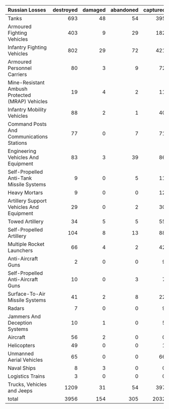| Russian Losses                                   |   destroyed |   damaged |   abandoned |   captured |   total |
|:-------------------------------------------------|------------:|----------:|------------:|-----------:|--------:|
| Tanks                                            |         693 |        48 |          54 |        395 |    1190 |
| Armoured Fighting Vehicles                       |         403 |         9 |          29 |        182 |     623 |
| Infantry Fighting Vehicles                       |         802 |        29 |          72 |        421 |    1324 |
| Armoured Personnel Carriers                      |          80 |         3 |           9 |         72 |     164 |
| Mine-Resistant Ambush Protected  (MRAP) Vehicles |          19 |         4 |           2 |         11 |      36 |
| Infantry Mobility Vehicles                       |          88 |         2 |           1 |         40 |     131 |
| Command Posts And Communications Stations        |          77 |         0 |           7 |         71 |     155 |
| Engineering Vehicles And Equipment               |          83 |         3 |          39 |         86 |     211 |
| Self-Propelled Anti-Tank Missile Systems         |           9 |         0 |           5 |         11 |      25 |
| Heavy Mortars                                    |           9 |         0 |           0 |         12 |      21 |
| Artillery Support Vehicles And Equipment         |          29 |         0 |           2 |         30 |      61 |
| Towed Artillery                                  |          34 |         5 |           5 |         55 |      99 |
| Self-Propelled Artillery                         |         104 |         8 |          13 |         88 |     213 |
| Multiple Rocket Launchers                        |          66 |         4 |           2 |         42 |     114 |
| Anti-Aircraft Guns                               |           2 |         0 |           0 |          9 |      11 |
| Self-Propelled Anti-Aircraft Guns                |          10 |         0 |           3 |          7 |      20 |
| Surface-To-Air Missile Systems                   |          41 |         2 |           8 |         22 |      73 |
| Radars                                           |           7 |         0 |           0 |          9 |      16 |
| Jammers And Deception Systems                    |          10 |         1 |           0 |          5 |      16 |
| Aircraft                                         |          56 |         2 |           0 |          0 |      58 |
| Helicopters                                      |          49 |         0 |           0 |          1 |      50 |
| Unmanned Aerial Vehicles                         |          65 |         0 |           0 |         66 |     131 |
| Naval Ships                                      |           8 |         3 |           0 |          0 |      11 |
| Logistics Trains                                 |           3 |         0 |           0 |          0 |       3 |
| Trucks, Vehicles and Jeeps                       |        1209 |        31 |          54 |        397 |    1691 |
| total                                            |        3956 |       154 |         305 |       2032 |    6447 |